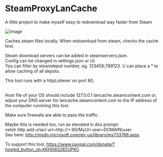 # SteamProxyLanCache

A little project to make myself easy to redownload way faster from Steam<br/>

![image](https://github.com/user-attachments/assets/379d39d8-45ee-4df7-8716-49006492ce14)


Caches steam files locally. When redownload from steam, checks the cache first.<br/>

Steam download servers can be added in steamservers.json.<br/>
Config can be changed in settings.json or UI.<br/>
You can filter by steamdepot number, eg. 123456;789123. U can place a * to allow caching of all depots.<br/>

This tool runs with a httpListener on port 80.<br/><br/>

Host file of your OS should include 127.0.0.1	lancache.steamcontent.com or,<br/>
adjust your DNS server for lancache.steamcontent.com to the IP address of the computer runnning this tool.

Make sure firewalls are able to pass the traffic.<br/>

Maybe this is needed too, run as elevated in dos prompt:<br/>
netsh http add urlacl url=http://+:80/MyUri user=DOMAIN\user <br/>
See here: http://msdn.microsoft.com/en-us/library/ms733768.aspx

To support this tool, https://www.paypal.com/donate/?hosted_button_id=XKHD6S28ZUPKC
